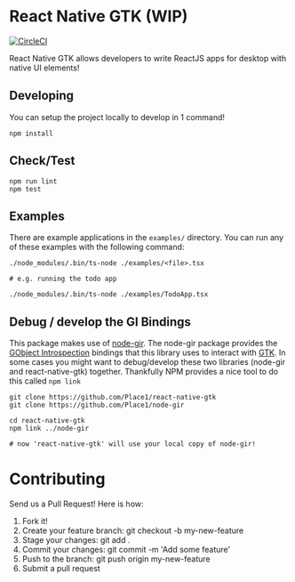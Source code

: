 # React Native GTK (WIP)
[![CircleCI](https://circleci.com/gh/Place1/react-native-gtk/tree/master.svg?style=shield)](https://circleci.com/gh/Place1/react-native-gtk/tree/master)

React Native GTK allows developers to write ReactJS apps for desktop with native UI elements!

## Developing
You can setup the project locally to develop in 1 command!
```
npm install
```

## Check/Test
```
npm run lint
npm test
```

## Examples
There are example applications in the `examples/` directory. You can run any of these examples
with the following command:
```
./node_modules/.bin/ts-node ./examples/<file>.tsx

# e.g. running the todo app

./node_modules/.bin/ts-node ./examples/TodoApp.tsx
```

## Debug / develop the GI Bindings
This package makes use of [node-gir](https://github.com/Place1/node-gir). The node-gir package provides the
[GObject Introspection](https://wiki.gnome.org/Projects/GObjectIntrospection) bindings that this library uses
to interact with [GTK](https://developer.gnome.org/gtk3/stable/). In some cases you might want to
debug/develop these two libraries (node-gir and react-native-gtk) together. Thankfully NPM provides a nice
tool to do this called `npm link`

```
git clone https://github.com/Place1/react-native-gtk
git clone https://github.com/Place1/node-gir

cd react-native-gtk
npm link ../node-gir

# now 'react-native-gtk' will use your local copy of node-gir!
```

# Contributing

Send us a Pull Request! Here is how:

1. Fork it!
2. Create your feature branch: git checkout -b my-new-feature
3. Stage your changes: git add .
3. Commit your changes: git commit -m 'Add some feature'
4. Push to the branch: git push origin my-new-feature
5. Submit a pull request
